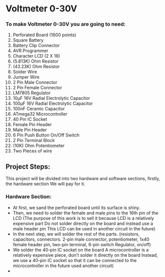 # Voltmeter 0-30V

### To make Voltmeter 0-30V you are going to need:
1. Perforated Board (1600 points)
2. Square Battery
3. Battery Clip Connector
4. AVR Programmer
5. Character LCD (2 X 16)
6. (5.813K) Ohm Resistor
7. (43.23K) Ohm Resistor
8. Solder Wire
9. Jumper Wire
10. 2 Pin Male Connector
11. 2 Pin Female Connector
12. LM7805 Regulator
13. 10µF 16V Radial Electrolytic Capacitor
14. 100µF 16V Radial Electrolytic Capacitor
15. 100nF Ceramic Capacitor
16. ATmega32 Microcontroller
17. 40 Pin IC Socket
18. Female Pin Header
19. Male Pin Header
20. 6 Pin Push Button On/Off Switch
21. 2 Pin Terminal Block
22. (10K) Ohm Potentiometer
23. Two Pieces of wire

## Project Steps:
This project will be divided into two hardware and software sections, firstly, the hardware section We will pay for it.

### Hardware Section:
- At first, we sand the perforated board until its surface is shiny.
- Then, we need to solder the female and male pins to the 16th pin of the LCD (The purpose of this work is to sell it because LCD is a relatively expensive part Do not solder directly on the board and instead use a male header pin This LCD can be used in another circuit in the future)
- In the next step, we will solder the rest of the parts. (resistors, capacitors, connectors. 2-pin male connector, potentiometer, 1x40 female header pin, two-pin terminal, 6-pin switch Regulator, on/off)
- We solder the 40-pin IC socket on the board A microcontroller is a relatively expensive piece, don't solder it directly on the board Instead, we use a 40-pin IC socket so that it can be connected to the microcontroller in the future used another circuit)
- 











